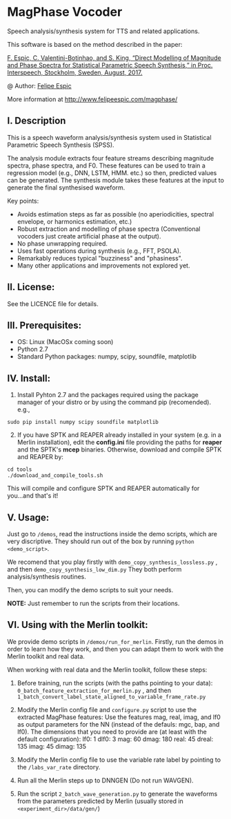 # MagPhase Vocoder
Speech analysis/synthesis system for TTS and related applications.

This software is based on the method described in the paper:

[F. Espic, C. Valentini-Botinhao, and S. King, “Direct Modelling of Magnitude and Phase Spectra for Statistical Parametric Speech Synthesis,” in Proc. Interspeech, Stockholm, Sweden, August, 2017.](http://www.isca-speech.org/archive/Interspeech_2017/pdfs/1647.PDF)

@ Author: [Felipe Espic](http://felipeespic.com)

More information at http://www.felipeespic.com/magphase/

## I. Description
This is a speech waveform analysis/synthesis system used in Statistical Parametric Speech Synthesis (SPSS).

The analysis module extracts four feature streams describing magnitude spectra, phase spectra, and F0. These features can be used to train a regression model (e.g., DNN, LSTM, HMM. etc.) so then, predicted values can be generated.
The synthesis module takes these features at the input to generate the final synthesised waveform.

Key points:
* Avoids estimation steps as far as possible (no aperiodicities, spectral envelope, or harmonics estimation, etc.)
* Robust extraction and modelling of phase spectra (Conventional vocoders just create artificial phase at the output).
* No phase unwrapping required.
* Uses fast operations during synthesis (e.g., FFT, PSOLA).
* Remarkably reduces typical "buzziness" and "phasiness".
* Many other applications and improvements not explored yet.

## II. License:
See the LICENCE file for details.

## III. Prerequisites:
* OS: Linux (MacOSx coming soon)
* Python 2.7
* Standard Python packages: numpy, scipy, soundfile, matplotlib

## IV. Install:
1. Install Pyhton 2.7 and the packages required using the package manager of your distro or by using the command pip (recomended).
e.g.,
```
sudo pip install numpy scipy soundfile matplotlib
```

2. If you have SPTK and REAPER already installed in your system (e.g. in a Merlin installation), edit the **config.ini** file providing the paths for **reaper** and the SPTK's **mcep** binaries. Otherwise, download and compile SPTK and REAPER by:
```
cd tools
./download_and_compile_tools.sh
```
This will compile and configure SPTK and REAPER automatically for you...and that's it!

## V. Usage:
Just go to ```/demos```, read the instructions inside the demo scripts, which are very discriptive.
They should run out of the box by running ```python <demo_script>```.

We recomend that you play firstly with ```demo_copy_synthesis_lossless.py``` , and then ```demo_copy_synthesis_low_dim.py```
They both perform analysis/synthesis routines.

Then, you can modify the demo scripts to suit your needs.

**NOTE:** Just remember to run the scripts from their locations.

## VI. Using with the Merlin toolkit:
We provide demo scripts  in ```/demos/run_for_merlin```. Firstly, run the demos in order to learn how they work, and then you can adapt them to work with the Merlin toolkit and real data.

When working with real data and the Merlin toolkit, follow these steps:

1. Before training, run the scripts (with the paths pointing to your data): ```0_batch_feature_extraction_for_merlin.py``` , and then ```1_batch_convert_label_state_aligned_to_variable_frame_rate.py```

2. Modify the Merlin config file and ```configure.py``` script to use the extracted MagPhase features:
Use the features mag, real, imag, and lf0 as output parameters for the NN (instead of the defauls: mgc, bap, and lf0). The dimensions that you need to provide are (at least with the default configuration):
lf0: 1
dlf0: 3
mag: 60
dmag: 180
real: 45
dreal: 135
imag: 45
dimag: 135

3. Modify the Merlin config file to use the variable rate label by pointing to the ```/labs_var_rate``` directory.

4. Run all the Merlin steps up to DNNGEN (Do not run WAVGEN).

5. Run the script ```2_batch_wave_generation.py``` to generate the waveforms from the parameters predicted by Merlin (usually stored in ```<experiment_dir>/data/gen/```)

